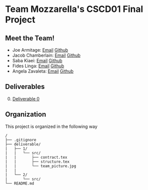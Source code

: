 # Team Mozzarella's CSCD01 Final Project

## Meet the Team!

* Joe Armitage: [Email](joe.armitage@mail.utoronto.ca) [Github](https://github.com/armitag8)
* Jacob Chamberlain: [Email](jacob.chamberlain@mail.utoronto.ca) [Github](https://github.com/JacobChamberlain)
* Saba Kiaei: [Email](saba.kiaei@mail.utoronto.ca) [Github](https://github.com/sabulikia)
* Fides Linga: [Email](fides.linga@mail.utoronto.ca) [Github](https://github.com/desslinga)
* Angela Zavaleta: [Email](angela.zavaletabernuy@mail.utoronto.ca) [Github](https://github.com/angelazb)

## Deliverables

0. [Deliverable 0](https://github.com/CSCD01/team_04-project/tree/master/deliverable/0)

## Organization

This project is organized in the following way
```
/
├── .gitignore
├── deliverable/
|   ├── 1/
|   |   └── src/
|   |       ├── contract.tex
|   |       ├── structure.tex
|   |       └── team_picture.jpg
|   |
|   └── 2/
|       └── src/
└── README.md
```
